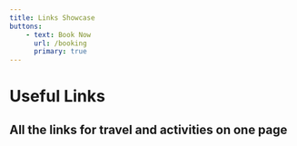 ```yaml
---
title: Links Showcase
buttons:
    - text: Book Now
      url: /booking
      primary: true
---
```


# Useful Links
## All the links for travel and activities on one page
